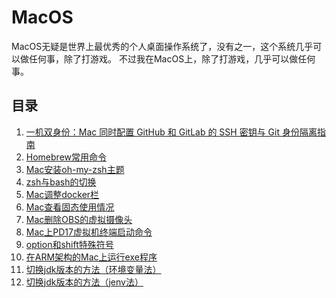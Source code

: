 # MacOS

MacOS无疑是世界上最优秀的个人桌面操作系统了，没有之一，这个系统几乎可以做任何事，除了打游戏。
不过我在MacOS上，除了打游戏，几乎可以做任何事。

## 目录

1. [一机双身份：Mac 同时配置 GitHub 和 GitLab 的 SSH 密钥与 Git 身份隔离指南](../MacOS/一机双身份：Mac%20同时配置%20GitHub%20和%20GitLab%20的%20SSH%20密钥与%20Git%20身份隔离指南.md)
2. [Homebrew常用命令](../MacOS/Homebrew常用命令.md)
3. [Mac安装oh-my-zsh主题](../MacOS/Mac安装oh-my-zsh主题.md)
4. [zsh与bash的切换](../Linux/zsh与bash的切换.md)
5. [Mac调整docker栏](./Mac调整docker栏.md)
6. [Mac查看固态使用情况](../MacOS/Mac查看固态使用情况.md)
7. [Mac删除OBS的虚拟摄像头](../MacOS/Mac删除OBS的虚拟摄像头.md)
8. [Mac上PD17虚拟机终端启动命令](../MacOS/Mac上PD17虚拟机终端启动命令.md)
9. [option和shift特殊符号](../MacOS/option和shift特殊符号.md)
10. [在ARM架构的Mac上运行exe程序](../MacOS/在ARM架构的Mac上运行exe程序.md)
11. [切换jdk版本的方法（环境变量法）](../MacOS/切换jdk版本的方法（环境变量法）.md)
12. [切换jdk版本的方法（jenv法）](../MacOS/切换jdk版本的方法（jenv法）.md)
